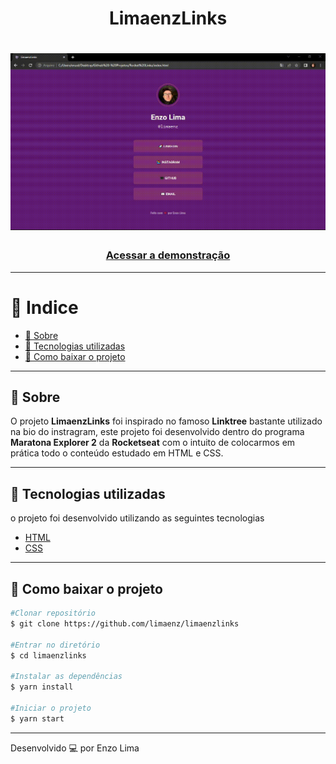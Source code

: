 <h1 align="center">
  LimaenzLinks
</h1>

<h1>
    <img src="./img/tela-do-projeto.gif">
</h1>

<h3 align="center">
    <a href="https://limaenz.github.io/limaenzlinks/">Acessar a demonstração</a>
</h3 >

---
# 📃 Indice 
  - [🔖 Sobre](#-sobre)
  - [🚀 Tecnologias utilizadas](#-tecnologias-utilizadas)
  - [📁 Como baixar o projeto](#-como-baixar-o-projeto)
---
## 🔖 Sobre

O projeto **LimaenzLinks** foi inspirado no famoso **Linktree** bastante utilizado na bio do instragram, este projeto foi desenvolvido dentro do programa **Maratona Explorer 2** da **Rocketseat** com o intuito de colocarmos em prática todo o conteúdo estudado em HTML e CSS.

---

## 🚀 Tecnologias utilizadas

o projeto foi desenvolvido utilizando as seguintes tecnologias

- [HTML](https://developer.mozilla.org/pt-BR/docs/Web/CSS)
- [CSS](https://www.w3schools.com/html/)
  
---

## 📁 Como baixar o projeto

```bash
#Clonar repositório
$ git clone https://github.com/limaenz/limaenzlinks

#Entrar no diretório
$ cd limaenzlinks

#Instalar as dependências 
$ yarn install

#Iniciar o projeto
$ yarn start
```


---

Desenvolvido 💻 por Enzo Lima